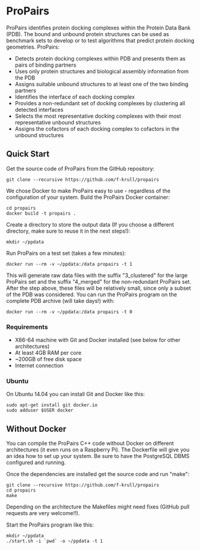 # ProPairs

ProPairs identifies protein docking complexes within the Protein Data Bank (PDB). The bound and unbound protein structures can be used as benchmark sets to develop or to test algorithms that predict protein docking geometries. ProPairs:

* Detects protein docking complexes within PDB and presents them as pairs of binding partners
* Uses only protein structures and biological assembly information from the PDB
* Assigns suitable unbound structures to at least one of the two binding partners
* Identifies the interface of each docking complex
* Provides a non-redundant set of docking complexes by clustering all detected interfaces
 * Selects the most representative docking complexes with their most representative unbound structures
 * Assigns the cofactors of each docking complex to cofactors in the unbound structures


## Quick Start

Get the source code of ProPairs from the GitHub repository:
  ```
  git clone --recursive https://github.com/f-krull/propairs
  ```

We chose Docker to make ProPairs easy to use - regardless of the configuration of your system.
Build the ProPairs Docker container:
  ```
  cd propairs
  docker build -t propairs .
  ```

Create a directory to store the output data (If you choose a different directory, make sure to reuse it in the next steps!):
  ```
  mkdir ~/ppdata
  ```

Run ProPairs on a test set (takes a few minutes):
  ```
  docker run --rm -v ~/ppdata:/data propairs -t 1
  ```

This will generate raw data files with the suffix "3_clustered" for the large ProPairs set and the suffix "4_merged" for the non-redundant ProPairs set. After the step above, these files will be relatively small, since only a subset of the PDB was considered. You can run the ProPairs program on the complete PDB archive (will take days!) with:
  ```
  docker run --rm -v ~/ppdata:/data propairs -t 0
  ```

### Requirements

* X86-64 machine with Git and Docker installed (see below for other architectures)
* At least 4GB RAM per core
* ~200GB of free disk space
* Internet connection

### Ubuntu

On Ubuntu 14.04 you can install Git and Docker like this:
  ```
  sudo apt-get install git docker.io
  sudo adduser $USER docker
  ```

## Without Docker

You can compile the ProPairs C++ code without Docker on different architectures (it even runs on a Raspberry Pi). The Dockerfile will give you an idea how to set up your system. Be sure to have the PostgreSQL DBMS configured and running.

Once the dependencies are installed get the source code and run "make":
  ```
  git clone --recursive https://github.com/f-krull/propairs
  cd propairs
  make
  ```
Depending on the architecture the Makefiles might need fixes (GitHub pull requests are very welcome!!).

Start the ProPairs program like this:
  ```
  mkdir ~/ppdata
  ./start.sh -i `pwd` -o ~/ppdata -t 1
  ```
